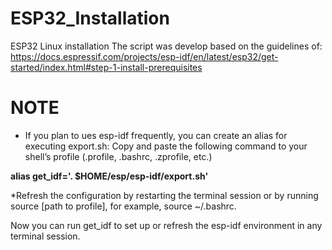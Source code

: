 # ESP32_Installation
ESP32 Linux installation 
The script was develop based on the guidelines of: https://docs.espressif.com/projects/esp-idf/en/latest/esp32/get-started/index.html#step-1-install-prerequisites

# **NOTE**
* If you plan to ues esp-idf frequently, you can create an alias for executing export.sh:
Copy and paste the following command to your shell’s profile (.profile, .bashrc, .zprofile, etc.)

**alias get_idf='. $HOME/esp/esp-idf/export.sh'**

*Refresh the configuration by restarting the terminal session or by running source [path to profile], for example, source ~/.bashrc.

Now you can run get_idf to set up or refresh the esp-idf environment in any terminal session.
